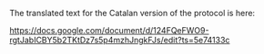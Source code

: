 The translated text for the Catalan version of the protocol is here:

https://docs.google.com/document/d/124FQeFWO9-rgtJabICBY5b2TKtDz7s5p4mzhJngkFJs/edit?ts=5e74133c
